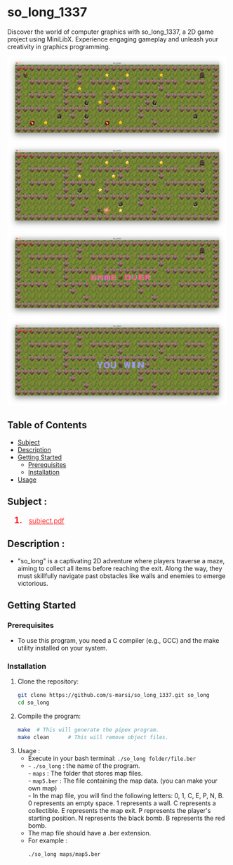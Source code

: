 # so_long_1337
Discover the world of computer graphics with so_long_1337, a 2D game project using MiniLibX. Experience engaging gameplay and unleash your creativity in graphics programming.

<img src="textures/github/1.png" alt="Image Alt Text" width="500"> <img src="textures/github/2.png" alt="Image Alt Text" width="500">
<img src="textures/github/3.png" alt="Image Alt Text" width="500"> <img src="textures/github/4.png" alt="Image Alt Text" width="500">

## Table of Contents
- [Subject](#subject)
- [Description](#description)
- [Getting Started](#getting-started)
  - [Prerequisites](#prerequisites)
  - [Installation](#installation)
- [Usage](#usage)

## Subject :
<ol style="margin-left: 15px;">
  <li style="font-size: 20px; font-weight: 600; color: red;">
     <a href="https://cdn.intra.42.fr/pdf/pdf/106591/en.subject.pdf" target="_blank" style="color: red; font-size: 15.5px; font-weight: 300; margin-left: 10px;"> subject.pdf </a>
  </li>
</ol>

## Description :
- "so_long" is a captivating 2D adventure where players traverse a maze, aiming to collect all items before reaching the exit. Along the way, they must skillfully navigate past obstacles like walls and enemies to emerge victorious.
  
## Getting Started
### Prerequisites
- To use this program, you need a C compiler (e.g., GCC) and the make utility installed on your system.

### Installation
1. Clone the repository:
    ```bash
    git clone https://github.com/s-marsi/so_long_1337.git so_long
    cd so_long
    ```
2. Compile the program:
    ```bash
    make  # This will generate the pipex program.
    make clean      # This will remove object files.
    ```
3. Usage :
    <ul>
      <li>Execute in your bash terminal: <code>./so_long folder/file.ber</code></li>
      <li> 
        - <code>./so_long</code> : the name of the program. <br>
        - <code>maps</code> : The folder that stores map files. <br>
        - <code>map5.ber</code> : The file containing the map data. (you can make your own map)<br>
        - In the map file, you will find the following letters: 0, 1, C, E, P, N, B. <br>
         0 represents an empty space.
         1 represents a wall.
         C represents a collectible.
         E represents the map exit.
         P represents the player's starting position.
         N represents the black bomb.
         B represents the red bomb.
      </li>
      <li> 
        The map file should have a .ber extension.
      </li>
      <li> For example : <br>
        <pre><code>./so_long maps/map5.ber</code></pre>
      </li>
    </ul>

